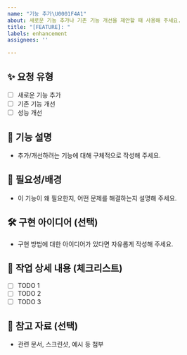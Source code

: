 ```yaml
---
name: "기능 추가\U0001F4A1"
about: 새로운 기능 추가나 기존 기능 개선을 제안할 때 사용해 주세요.
title: "[FEATURE]: "
labels: enhancement
assignees: ''

---
```


## ✨ 요청 유형
- [ ] 새로운 기능 추가
- [ ] 기존 기능 개선
- [ ] 성능 개선

## 📄 기능 설명
- 추가/개선하려는 기능에 대해 구체적으로 작성해 주세요.

## 🚀 필요성/배경
- 이 기능이 왜 필요한지, 어떤 문제를 해결하는지 설명해 주세요.

## 🛠️ 구현 아이디어 (선택)
- 구현 방법에 대한 아이디어가 있다면 자유롭게 작성해 주세요.

## 📝 작업 상세 내용 (체크리스트)
- [ ] TODO 1
- [ ] TODO 2
- [ ] TODO 3

## 📎 참고 자료 (선택)
- 관련 문서, 스크린샷, 예시 등 첨부
